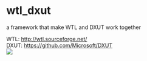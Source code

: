 # wtl_dxut
a framework that make WTL and DXUT work together

WTL: http://wtl.sourceforge.net/  
DXUT: https://github.com/Microsoft/DXUT  
![](https://github.com/thejinchao/thejinchao.github.io/blob/master/wtl_dxut/wtl_dxut.jpg)
